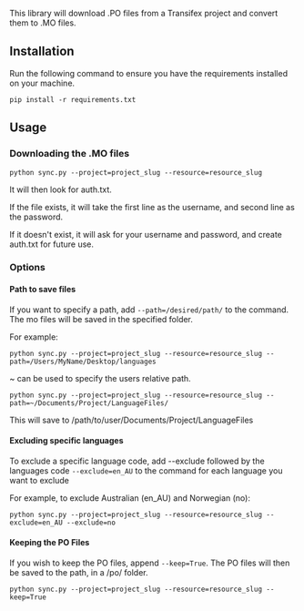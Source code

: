 This library will download .PO files from a Transifex project and convert them to .MO files. 

## Installation

Run the following command to ensure you have the requirements installed on your machine.

```
pip install -r requirements.txt
```

## Usage

### Downloading the .MO files

```
python sync.py --project=project_slug --resource=resource_slug
```

It will then look for auth.txt. 

If the file exists, it will take the first line as the username, and second line as the password.

If it doesn't exist, it will ask for your username and password, and create auth.txt for future use.

### Options

#### Path to save files

If you want to specify a path, add `--path=/desired/path/` to the command. The mo files will be saved in the specified folder. 

For example:

```
python sync.py --project=project_slug --resource=resource_slug --path=/Users/MyName/Desktop/languages
```

~ can be used to specify the users relative path.

```
python sync.py --project=project_slug --resource=resource_slug --path=~/Documents/Project/LanguageFiles/
```

This will save to /path/to/user/Documents/Project/LanguageFiles

#### Excluding specific languages 
 
To exclude a specific language code, add --exclude followed by the languages code `--exclude=en_AU` to the command for each language you want to exclude

For example, to exclude Australian (en_AU) and Norwegian (no):

```
python sync.py --project=project_slug --resource=resource_slug --exclude=en_AU --exclude=no
```

#### Keeping the PO Files

If you wish to keep the PO files, append `--keep=True`. The PO files will then be saved to the path, in a /po/ folder.

```
python sync.py --project=project_slug --resource=resource_slug --keep=True
```